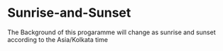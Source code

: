 # Sunrise-and-Sunset
The Background of this progaramme will change as sunrise and sunset according to the Asia/Kolkata time
